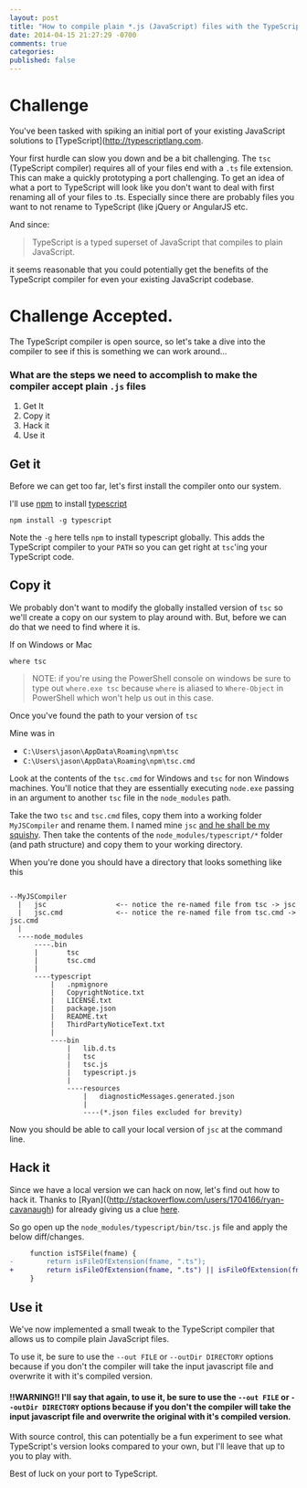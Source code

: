 ```yaml
---
layout: post
title: "How to compile plain *.js (JavaScript) files with the TypeScript Compiler"
date: 2014-04-15 21:27:29 -0700
comments: true
categories: 
published: false
---
```


# Challenge

You've been tasked with spiking an initial port of your existing JavaScript solutions to [TypeScript](http://typescriptlang.com.

Your first hurdle can slow you down and be a bit challenging. The `tsc` (TypeScript compiler) requires all of your files end with a `.ts` file extension. This can make a quickly prototyping a port challenging. To get an idea of what a port to TypeScript will look like you don't want to deal with first renaming all of your files to .ts. Especially since there are probably files you want to not rename to TypeScript (like jQuery or AngularJS etc.

And since:

>TypeScript is a typed superset of JavaScript that compiles to plain JavaScript.

it seems reasonable that you could potentially get the benefits of the TypeScript compiler for even your existing JavaScript codebase.


# Challenge Accepted.

The TypeScript compiler is open source, so let's take a dive into the compiler to see if this is something we can work around...

### What are the steps we need to accomplish to make the compiler accept plain `.js` files

1. Get It
2. Copy it
3. Hack it
4. Use it

## Get it

Before we can get too far, let's first install the compiler onto our system.

I'll use [npm](http://npmjs.org) to install [typescript](https://www.npmjs.org/package/typescript)

    npm install -g typescript

Note the `-g` here tells `npm` to install typescript globally. This adds the TypeScript compiler to your `PATH` so you can get right at `tsc`'ing your TypeScript code.

## Copy it

We probably don't want to modify the globally installed version of `tsc` so we'll create a copy on our system to play around with. But, before we can do that we need to find where it is.

If on Windows or Mac

    where tsc

> NOTE: if you're using the PowerShell console on windows be sure to type out `where.exe tsc` because `where` is aliased to `Where-Object` in PowerShell which won't help us out in this case.

Once you've found the path to your version of `tsc`

Mine was in

-   `C:\Users\jason\AppData\Roaming\npm\tsc`
-   `C:\Users\jason\AppData\Roaming\npm\tsc.cmd`

Look at the contents of the `tsc.cmd` for Windows and `tsc` for non Windows machines. You'll notice that they are essentially executing `node.exe` passing in an argument to another `tsc` file in the `node_modules` path.

Take the two `tsc` and `tsc.cmd` files, copy them into a working folder `MyJSCompiler` and rename them. I named mine `jsc` [and he shall be my squishy](https://www.youtube.com/watch?v=iDOhFIX3sWE). Then take the contents of the `node_modules/typescript/*` folder (and path structure) and copy them to your working directory.

When you're done you should have a directory that looks something like this

```

﻿﻿--MyJSCompiler
  |   jsc                 <-- notice the re-named file from tsc -> jsc
  |   jsc.cmd             <-- notice the re-named file from tsc.cmd -> jsc.cmd
  |   
  ----node_modules
      ----.bin
      |       tsc
      |       tsc.cmd
      |       
      ----typescript
          |   .npmignore
          |   CopyrightNotice.txt
          |   LICENSE.txt
          |   package.json
          |   README.txt
          |   ThirdPartyNoticeText.txt
          |   
          ----bin
              |   lib.d.ts
              |   tsc
              |   tsc.js
              |   typescript.js
              |   
              ----resources
                  |   diagnosticMessages.generated.json
                  |   
                  ----(*.json files excluded for brevity)

```

Now you should be able to call your local version of `jsc` at the command line.

## Hack it

Since we have a local version we can hack on now, let's find out how to hack it. Thanks to [Ryan]((http://stackoverflow.com/users/1704166/ryan-cavanaugh) for already giving us a clue [here](http://stackoverflow.com/questions/17533301/can-i-compile-a-js-file-with-the-typescript-compiler-without-renaming-it-to-a/17533590#17533590).

So go open up the `node_modules/typescript/bin/tsc.js` file and apply the below diff/changes.

```diff
     function isTSFile(fname) {
-        return isFileOfExtension(fname, ".ts");
+        return isFileOfExtension(fname, ".ts") || isFileOfExtension(fname, ".js");
     }
```

## Use it

We've now implemented a small tweak to the TypeScript compiler that allows us to compile plain JavaScript files.

To use it, be sure to use the `--out FILE` or `--outDir DIRECTORY` options because if you don't the compiler will take the input javascript file and overwrite it with it's compiled version.

#### !!WARNING!! I'll say that again, to use it, be sure to use the `--out FILE` or `--outDir DIRECTORY` options because if you don't the compiler will take the input javascript file and overwrite the original with it's compiled version.

With source control, this can potentially be a fun experiment to see what TypeScript's version looks compared to your own, but I'll leave that up to you to play with.

Best of luck on your port to TypeScript.
